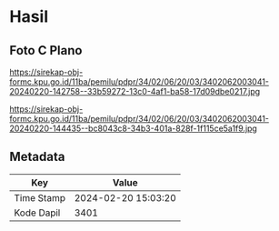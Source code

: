 # Hasil

## Foto C Plano

https://sirekap-obj-formc.kpu.go.id/11ba/pemilu/pdpr/34/02/06/20/03/3402062003041-20240220-142758--33b59272-13c0-4af1-ba58-17d09dbe0217.jpg

https://sirekap-obj-formc.kpu.go.id/11ba/pemilu/pdpr/34/02/06/20/03/3402062003041-20240220-144435--bc8043c8-34b3-401a-828f-1f115ce5a1f9.jpg


## Metadata

| Key        | Value               |
| ---------- | ------------------- |
| Time Stamp | 2024-02-20 15:03:20 |
| Kode Dapil | 3401                |



